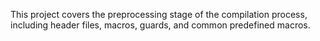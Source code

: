 This project covers the preprocessing stage of the compilation process, including header files, macros, guards, and common predefined macros.